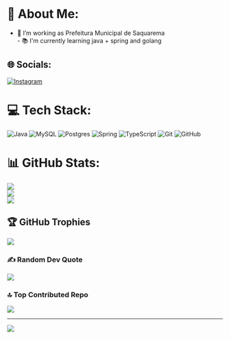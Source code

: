 # 💫 About Me:
- 🔭 I’m working as Prefeitura Municipal de Saquarema<br>- 📚 I'm currently learning java + spring and golang 


## 🌐 Socials:
[![Instagram](https://img.shields.io/badge/Instagram-%23E4405F.svg?logo=Instagram&logoColor=white)](https://instagram.com/viniciusvalle.dev) 

# 💻 Tech Stack:
![Java](https://img.shields.io/badge/java-%23ED8B00.svg?style=for-the-badge&logo=openjdk&logoColor=white) ![MySQL](https://img.shields.io/badge/mysql-4479A1.svg?style=for-the-badge&logo=mysql&logoColor=white) ![Postgres](https://img.shields.io/badge/postgres-%23316192.svg?style=for-the-badge&logo=postgresql&logoColor=white) ![Spring](https://img.shields.io/badge/spring-%236DB33F.svg?style=for-the-badge&logo=spring&logoColor=white) ![TypeScript](https://img.shields.io/badge/typescript-%23007ACC.svg?style=for-the-badge&logo=typescript&logoColor=white) ![Git](https://img.shields.io/badge/git-%23F05033.svg?style=for-the-badge&logo=git&logoColor=white) ![GitHub](https://img.shields.io/badge/github-%23121011.svg?style=for-the-badge&logo=github&logoColor=white)
# 📊 GitHub Stats:
![](https://github-readme-stats.vercel.app/api?username=viniciusvalledev&theme=dark&hide_border=false&include_all_commits=false&count_private=false)<br/>
![](https://nirzak-streak-stats.vercel.app/?user=viniciusvalledev&theme=dark&hide_border=false)<br/>
![](https://github-readme-stats.vercel.app/api/top-langs/?username=viniciusvalledev&theme=dark&hide_border=false&include_all_commits=false&count_private=false&layout=compact)

## 🏆 GitHub Trophies
![](https://github-profile-trophy.vercel.app/?username=viniciusvalledev&theme=radical&no-frame=false&no-bg=true&margin-w=4)

### ✍️ Random Dev Quote
![](https://quotes-github-readme.vercel.app/api?type=horizontal&theme=radical)

### 🔝 Top Contributed Repo
![](https://github-contributor-stats.vercel.app/api?username=viniciusvalledev&limit=5&theme=dark&combine_all_yearly_contributions=true)

---
[![](https://visitcount.itsvg.in/api?id=viniciusvalledev&icon=0&color=0)](https://visitcount.itsvg.in)

<!-- Proudly created with GPRM ( https://gprm.itsvg.in ) -->
